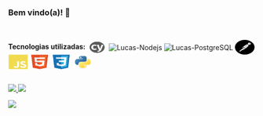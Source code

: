 <div align="left"> 
  <h3>Bem vindo(a)! 👋</h3>  
</div>

##

 <div style="display: inline_block" align="left"><br>
  <b>Tecnologias utilizadas:</b>

  <img align="center" alt="Lucas-Cypress" height="30" width="40" src="https://raw.githubusercontent.com/Lukas-R4/Lukas-R4/aa576db1b6e1238fac3dcfcfa741831a47d7950a/file_type_cypress_icon_130654.svg">
  <img align="center" alt="Lucas-Nodejs" height="30" width="40" src="https://cdn.jsdelivr.net/gh/devicons/devicon/icons/nodejs/nodejs-original.svg">
  <img align="center" alt="Lucas-PostgreSQL" height="30" width="40" src="https://cdn.jsdelivr.net/gh/devicons/devicon/icons/postgresql/postgresql-original-wordmark.svg">
  <img align="center" alt="Lucas-postman" height="30" width="40" src="https://raw.githubusercontent.com/Lukas-R4/Lukas-R4/4d8efe49b677673d5f37268aa9ecb7694fd52435/postman_logo_icon_144970.svg">
  <img align="center" alt="Rafa-Js" height="30" width="40" src="https://raw.githubusercontent.com/devicons/devicon/master/icons/javascript/javascript-plain.svg">
  <img align="center" alt="Rafa-HTML" height="30" width="40" src="https://raw.githubusercontent.com/devicons/devicon/master/icons/html5/html5-original.svg">
  <img align="center" alt="Rafa-CSS" height="30" width="40" src="https://raw.githubusercontent.com/devicons/devicon/master/icons/css3/css3-original.svg">
  <img align="center" alt="Rafa-Python" height="30" width="40" src="https://raw.githubusercontent.com/devicons/devicon/master/icons/python/python-original.svg">
</div>

##

<div align="left">
  <a href="https://www.github.com/lukas-r4">
  <img height="180em" src="https://github-readme-stats.vercel.app/api?username=lukas-r4&show_icons=true&theme=dark&include_all_commits=true&count_private=true"/>
  <img height="180em" src="https://github-readme-stats.vercel.app/api/top-langs/?username=lukas-r4&layout=compact&langs_count=7&theme=dark"/>
</div>
  
<a href="https://www.linkedin.com/in/lukas-r4" target="_blank"><img src="https://img.shields.io/badge/-LinkedIn-%230077B5?style=for-the-badge&logo=linkedin&logoColor=white" target="_blank"></a> 


<!--
**Lukas-R4/Lukas-R4** is a ✨ _special_ ✨ repository because its `README.md` (this file) appears on your GitHub profile.

Here are some ideas to get you started:

- 🔭 I’m currently working on ...
- 🌱 I’m currently learning ...
- 👯 I’m looking to collaborate on ...
- 🤔 I’m looking for help with ...
- 💬 Ask me about ...
- 📫 How to reach me: ...
- 😄 Pronouns: ...
- ⚡ Fun fact: ...
-->

